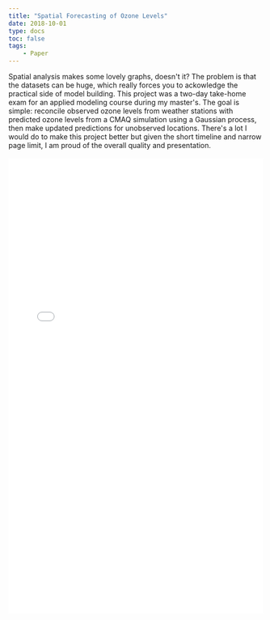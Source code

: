 ```yaml
---
title: "Spatial Forecasting of Ozone Levels"
date: 2018-10-01
type: docs
toc: false
tags:
    - Paper
---
```


<div class = "custom-project-paragraph">
Spatial analysis makes some lovely graphs, doesn't it? The problem is that the datasets can be huge, which really forces you to ackowledge the practical side of model building. This project was a two-day take-home exam for an applied modeling course during my master's. The goal is simple: reconcile observed ozone levels from weather stations with predicted ozone levels from a CMAQ simulation using a Gaussian process, then make updated predictions for unobserved locations. There's a lot I would do to make this project better but given the short timeline and narrow page limit, I am proud of the overall quality and presentation.
</div>
<br>
<embed src="/projects/ozone_gp.pdf" type="application/pdf" width="100%" height="900px" />

